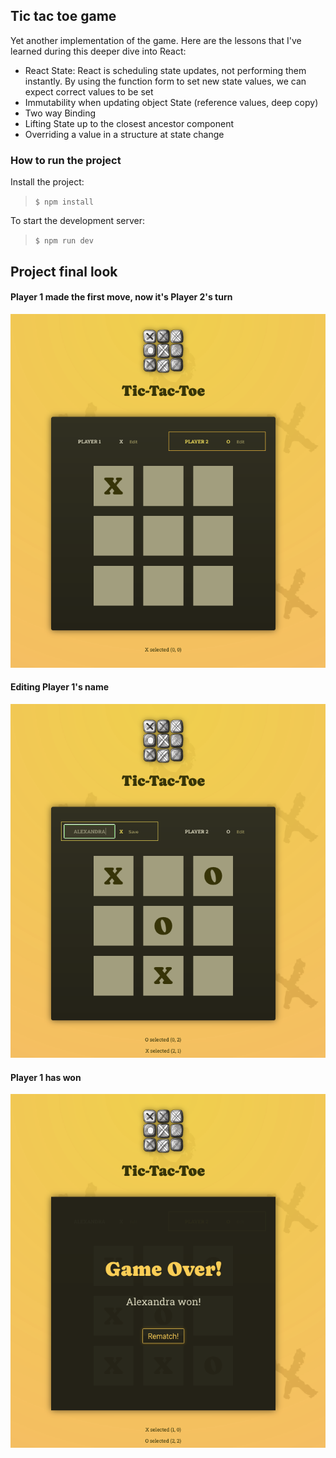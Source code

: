 

## Tic tac toe game

Yet another implementation of the game. Here are the lessons that I've learned during this deeper dive into React:
- React State: React is scheduling state updates, not performing them instantly. By using the function form to set new state values, we can expect correct values to be set
- Immutability when updating object State (reference values, deep copy)
- Two way Binding
- Lifting State up to the closest ancestor component
- Overriding a value in a structure at state change

### How to run the project
Install the project:
> `$ npm install` 
 
To start the development server:
> `$ npm run dev` 

## Project final look

#### Player 1 made the first move, now it's Player 2's turn
![Player 1 made the first move](./public/img-result.png)

#### Editing Player 1's name
![Editing Player 1's name](./public/img-edit.png)

#### Player 1 has won
![Player 1 has won](./public/img-winner.png)
